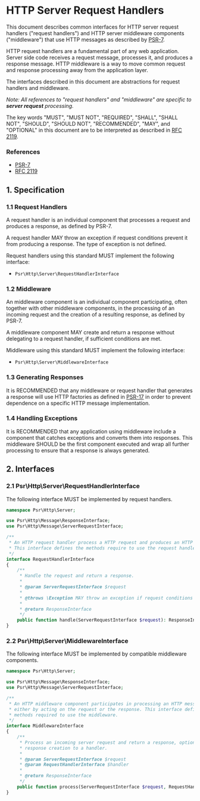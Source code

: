 HTTP Server Request Handlers
============================

This document describes common interfaces for HTTP server request handlers
("request handlers") and HTTP server middleware components ("middleware")
that use HTTP messages as described by [PSR-7][psr7].

HTTP request handlers are a fundamental part of any web application. Server side
code receives a request message, processes it, and produces a response message.
HTTP middleware is a way to move common request and response processing away from
the application layer.

The interfaces described in this document are abstractions for request handlers
and middleware.

_Note: All references to "request handlers" and "middleware" are specific to
**server request** processing._

The key words "MUST", "MUST NOT", "REQUIRED", "SHALL", "SHALL NOT", "SHOULD",
"SHOULD NOT", "RECOMMENDED", "MAY", and "OPTIONAL" in this document are to be
interpreted as described in [RFC 2119][rfc2119].

[psr7]: http://www.php-fig.org/psr/psr-7/
[rfc2119]: http://tools.ietf.org/html/rfc2119

### References

- [PSR-7][psr7]
- [RFC 2119][rfc2119]

## 1. Specification

### 1.1 Request Handlers

A request handler is an individual component that processes a request and
produces a response, as defined by PSR-7.

A request handler MAY throw an exception if request conditions prevent it from
producing a response. The type of exception is not defined.

Request handlers using this standard MUST implement the following interface:

- `Psr\Http\Server\RequestHandlerInterface`

### 1.2 Middleware

An middleware component is an individual component participating, often together
with other middleware components, in the processing of an incoming request and
the creation of a resulting response, as defined by PSR-7.

A middleware component MAY create and return a response without delegating to
a request handler, if sufficient conditions are met.

Middleware using this standard MUST implement the following interface:

- `Psr\Http\Server\MiddlewareInterface`

### 1.3 Generating Responses

It is RECOMMENDED that any middleware or request handler that generates a response
will use HTTP factories as defined in [PSR-17][psr17] in order to prevent dependence
on a specific HTTP message implementation.

[psr17]: https://github.com/php-fig/fig-standards/tree/master/proposed/http-factory

### 1.4 Handling Exceptions

It is RECOMMENDED that any application using middleware include a component
that catches exceptions and converts them into responses. This middleware SHOULD
be the first component executed and wrap all further processing to ensure that
a response is always generated.

## 2. Interfaces

### 2.1 Psr\Http\Server\RequestHandlerInterface

The following interface MUST be implemented by request handlers.

```php
namespace Psr\Http\Server;

use Psr\Http\Message\ResponseInterface;
use Psr\Http\Message\ServerRequestInterface;

/**
 * An HTTP request handler process a HTTP request and produces an HTTP response.
 * This interface defines the methods require to use the request handler.
 */
interface RequestHandlerInterface
{
    /**
     * Handle the request and return a response.
     *
     * @param ServerRequestInterface $request
     *
     * @throws \Exception MAY throw an exception if request conditions prevent it from producing a response
     *
     * @return ResponseInterface
     */
    public function handle(ServerRequestInterface $request): ResponseInterface;
}
```

### 2.2 Psr\Http\Server\MiddlewareInterface

The following interface MUST be implemented by compatible middleware components.

```php
namespace Psr\Http\Server;

use Psr\Http\Message\ResponseInterface;
use Psr\Http\Message\ServerRequestInterface;

/**
 * An HTTP middleware component participates in processing an HTTP message,
 * either by acting on the request or the response. This interface defines the
 * methods required to use the middleware.
 */
interface MiddlewareInterface
{
    /**
     * Process an incoming server request and return a response, optionally delegating
     * response creation to a handler.
     *
     * @param ServerRequestInterface $request
     * @param RequestHandlerInterface $handler
     *
     * @return ResponseInterface
     */
    public function process(ServerRequestInterface $request, RequestHandlerInterface $handler): ResponseInterface;
}
```

